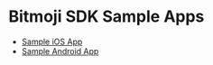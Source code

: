 # Bitmoji SDK Sample Apps

* [Sample iOS App](https://github.com/SnapConnect/bitmoji-sample/tree/master/ios)
* [Sample Android App](https://github.com/SnapConnect/bitmoji-sample/tree/master/android)
